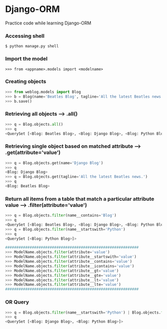 # Django-ORM
Practice code while learning Django-ORM

### Accessing shell
```Shell
$ python manage.py shell
```
### Import the model
```Pyhton
>>> from <appname>.models import <modelname>
```

### Creating objects
```Python
>>> from weblog.models import Blog
>>> b = Blog(name='Beatles Blog', tagline='All the latest Beatles news.')
>>> b.save()
```

### Retrieving all objects --> .all()
```Python
>>> q = Blog.objects.all()
>>> q
<QuerySet [<Blog: Beatles Blog>, <Blog: Django Blog>, <Blog: Python Blog>]>
```

### Retrieving single object based on matched attribute --> .get(attribute='value') 
```Python
>>> q = Blog.objects.get(name='Django Blog')
>>> q
<Blog: Django Blog>
>>> q = Blog.objects.get(tagline='All the latest Beatles news.')
>>> q
<Blog: Beatles Blog>
```

### Return all items from a table that match a particular attribute value --> .filter(attribute='value')

```Python
>>> q = Blog.objects.filter(name__contains='Blog')
>>> q
<QuerySet [<Blog: Beatles Blog>, <Blog: Django Blog>, <Blog: Python Blog>]>
>>> q = Blog.objects.filter(name__startswith='Python')
>>> q
<QuerySet [<Blog: Python Blog>]>

############################################################
>>> ModelName.objects.filter(attribute='value')
>>> ModelName.objects.filter(attribute__startswith='value')
>>> ModelName.objects.filter(attribute__contains='value')
>>> ModelName.objects.filter(attribute__icontains='value')
>>> ModelName.objects.filter(attribute__gt='value')
>>> ModelName.objects.filter(attribute__gte='value')
>>> ModelName.objects.filter(attribute__lt='value')
>>> ModelName.objects.filter(attribute__lte='value')
############################################################
```

### OR Query
```Python
>>> q = Blog.objects.filter(name__startswith='Python') | Blog.objects.filter(name__startswith='Django')
>>> q
<QuerySet [<Blog: Django Blog>, <Blog: Python Blog>]>
```